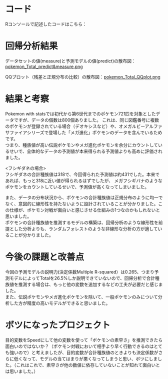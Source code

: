 # コード
Rコンソールで記述したコードはこちら：

# 回帰分析結果
データセットの値(measure)と予測モデルの値(predict)の散布図：[pokemon_Total_predict&measure.png](pokemon_Total_predict&measure.png/) <br>

QQプロット（残差と正規分布の比較）の散布図：[pokemon_Total_QQplot.png](pokemon_Total_QQplot.png)

# 結果と考察
Pokemon with statsでは初代から第6世代までのポケモン721匹を対象としたデータですが、データの個数は800個ありました。
これは、同じ図鑑番号に複数のポケモンが登録されている場合（デオキシスなど）や、オメガルビーアルファサファイアシリーズで登場した「メガ進化」ポケモンのデータを含んでいるためです。<br>
つまり、種族値が高い伝説ポケモンやメガ進化ポケモンを余分にカウントしているせいで、全体的なデータの予測値が本来得られる予測値よりも高めに評価されました。<br>

<フシギダネの場合><br>
フシギダネの合計種族値は318で、今回得られた予測値は約431でした。本来であれば、もっと318に近い値が得られるはずでしたが、
メガフシギバナのようなポケモンをカウントしているせいで、予測値が高くなってしまいました。<br>

また、データの分布状況から、ポケモンの合計種族値は正規分布のように均一でなく、意図的に線形性を持たないように設計されていることが分かりました。この仕様が、ポケモン対戦が面白いと感じさせる仕組みの1つなのかもしれないと思いました。<br>
ポケモンの合計種族値を推測するモデルの構築は、回帰分析のような線形性を前提とした分析よりも、ランダムフォレストのような非線形な分析の方が適していることが分かりました。

# 今後の課題と改善点
今回の予測モデルの説明力(決定係数Multiple R-squared）は0.265、つまり予測モデルによってTotalを26.5%しか説明できていないので、回帰分析で合計種族値を推測する場合は、もっと他の変数を追加するなどの工夫が必要だと感じました。<br>
また、伝説ポケモンやメガ進化ポケモンを除いて、一般ポケモンのみについて分析した方が精度の高いモデルができると思いました。

# ボツになったプロジェクト
目的変数をSpeedにして他の変数を使って「ポケモンの素早さ」を推測できたら面白いのではないか？（ポケモン対戦において相手より早く行動できるのはとても強いので）と考えましたが、目的変数が合計種族値のときよりも決定係数がさらに低くなって、モデルの当てはまりが悪くなってしまうと思い、ボツにしました。（これはこれで、素早さが他の数値に依存していないことが知れて面白いとは思いました。）
